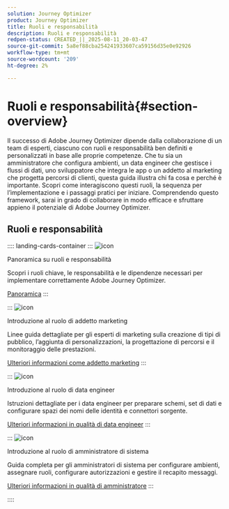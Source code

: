 ```yaml
---
solution: Journey Optimizer
product: Journey Optimizer
title: Ruoli e responsabilità
description: Ruoli e responsabilità
redpen-status: CREATED_||_2025-08-11_20-03-47
source-git-commit: 5a8ef88cba254241933607ca59156d35e0e92926
workflow-type: tm+mt
source-wordcount: '209'
ht-degree: 2%

---
```



# Ruoli e responsabilità{#section-overview}

Il successo di Adobe Journey Optimizer dipende dalla collaborazione di un team di esperti, ciascuno con ruoli e responsabilità ben definiti e personalizzati in base alle proprie competenze. Che tu sia un amministratore che configura ambienti, un data engineer che gestisce i flussi di dati, uno sviluppatore che integra le app o un addetto al marketing che progetta percorsi di clienti, questa guida illustra chi fa cosa e perché è importante. Scopri come interagiscono questi ruoli, la sequenza per l’implementazione e i passaggi pratici per iniziare. Comprendendo questo framework, sarai in grado di collaborare in modo efficace e sfruttare appieno il potenziale di Adobe Journey Optimizer.

## Ruoli e responsabilità

:::: landing-cards-container
:::
![icon](https://cdn.experienceleague.adobe.com/icons/book.svg)

Panoramica su ruoli e responsabilità

Scopri i ruoli chiave, le responsabilità e le dipendenze necessari per implementare correttamente Adobe Journey Optimizer.

[Panoramica](../using/start/quick-start.md)
:::

:::
![icon](https://cdn.experienceleague.adobe.com/icons/bullseye.svg)

Introduzione al ruolo di addetto marketing

Linee guida dettagliate per gli esperti di marketing sulla creazione di tipi di pubblico, l’aggiunta di personalizzazioni, la progettazione di percorsi e il monitoraggio delle prestazioni.

[Ulteriori informazioni come addetto marketing](../using/start/path/marketer.md)
:::

:::
![icon](https://cdn.experienceleague.adobe.com/icons/code-branch.svg)

Introduzione al ruolo di data engineer

Istruzioni dettagliate per i data engineer per preparare schemi, set di dati e configurare spazi dei nomi delle identità e connettori sorgente.

[Ulteriori informazioni in qualità di data engineer](../using/start/path/data-engineer.md)
:::

:::
![icon](https://cdn.experienceleague.adobe.com/icons/gear.svg)

Introduzione al ruolo di amministratore di sistema

Guida completa per gli amministratori di sistema per configurare ambienti, assegnare ruoli, configurare autorizzazioni e gestire il recapito messaggi.

[Ulteriori informazioni in qualità di amministratore](../using/start/path/administrator.md)
:::

::::
